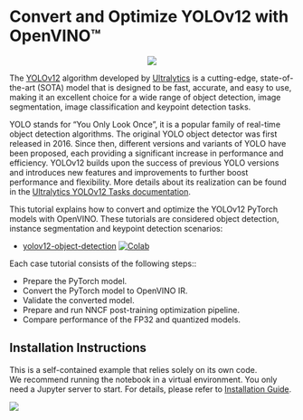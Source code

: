 # Convert and Optimize YOLOv12 with OpenVINO™

<p align="center">
    <img src="https://user-images.githubusercontent.com/29454499/212105105-f61c8aab-c1ff-40af-a33f-d0ed1fccc72e.png"/>
</p>

The [YOLOv12](https://github.com/ultralytics/ultralytics) algorithm developed by [Ultralytics](https://ultralytics.com) is a cutting-edge, state-of-the-art (SOTA) model that is designed to be fast, accurate, and easy to use, making it an excellent choice for a wide range of object detection, image segmentation, image classification and keypoint detection tasks.

YOLO stands for “You Only Look Once”, it is a popular family of real-time object detection algorithms. The original YOLO object detector was first released in 2016. Since then, different versions and variants of YOLO have been proposed, each providing a significant increase in performance and efficiency. YOLOv12 builds upon the success of previous YOLO versions and introduces new features and improvements to further boost performance and flexibility. More details about its realization can be found in the [Ultralytics YOLOv12 Tasks documentation](https://docs.ultralytics.com/tasks/).


This tutorial explains how to convert and optimize the YOLOv12 PyTorch models with OpenVINO. These tutorials are considered object detection, instance segmentation and keypoint detection scenarios:

- [yolov12-object-detection](./yolov12-object-detection.ipynb) [![Colab](https://colab.research.google.com/assets/colab-badge.svg)](https://colab.research.google.com/github/openvinotoolkit/openvino_notebooks/blob/latest/notebooks/yolov12-optimization/yolov12-object-detection.ipynb)


Each case tutorial consists of the following steps::
- Prepare the PyTorch model.
- Convert the PyTorch model to OpenVINO IR.
- Validate the converted model.
- Prepare and run NNCF post-training optimization pipeline.
- Compare performance of the FP32 and quantized models.


## Installation Instructions

This is a self-contained example that relies solely on its own code.</br>
We recommend running the notebook in a virtual environment. You only need a Jupyter server to start.
For details, please refer to [Installation Guide](../../README.md).

<img referrerpolicy="no-referrer-when-downgrade" src="https://static.scarf.sh/a.png?x-pxid=5b5a4db0-7875-4bfb-bdbd-01698b5b1a77&file=notebooks/yolov12-optimization/README.md" />
